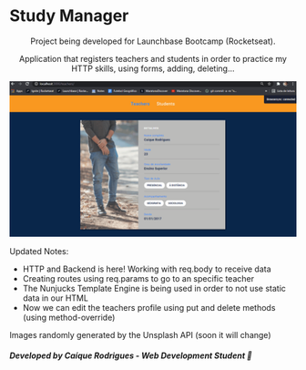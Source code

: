 # Study Manager

<div style="text-align: center">
Project being developed for Launchbase Bootcamp (Rocketseat).

Application that registers teachers and students in order to practice my HTTP skills, using forms, adding, deleting...

<img src="./public/assets/put-delete.gif">
</div>

Updated Notes: 
- HTTP and Backend is here! Working with req.body to receive data
- Creating routes using req.params to go to an specific teacher
- The Nunjucks Template Engine is being used in order to not use static data in our HTML
- Now we can edit the teachers profile using put and delete methods (using method-override)


Images randomly generated by the Unsplash API (soon it will change)


##### Developed by Caíque Rodrigues - Web Development Student :tada: